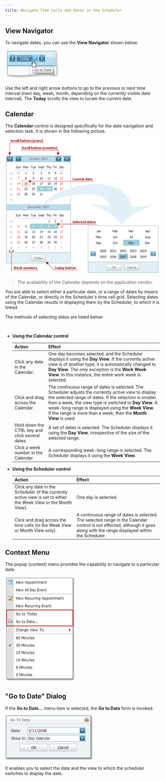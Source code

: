 ```yaml
---
title: Navigate Time Cells and Dates in the Scheduler
---
```

## View Navigator
To navigate dates, you can use the **View Navigator** shown below.

![VisualElements_ViewNavigator](../../../images/Img6730.png)

Use the left and right arrow buttons to go to the previous or next time interval (next day, week, month, depending on the currently visible date interval). The **Today** scrolls the view to locate the current date.

## Calendar
The **Calendar** control is designed specifically for the date navigation and selection task. It is shown in the following picture.

![VisualElements_DateNavigator](../../../images/Img6711.png)

> The availability of the Calendar depends on the application vendor.

You are able to select either a particular date, or a range of dates by means of the Calendar, or directly in the Scheduler's time cell grid.  Selecting dates using the Calendar results in displaying them by the Scheduler, to which it is linked.

The methods of selecting dates are listed below:

&nbsp;
* **Using the Calendar control**
	
	| Action | Effect |
	|---|---|
	| Click any date in the Calendar. | One day becomes selected, and the Scheduler displays it using the **Day View**. If the currently active view is of another type, it is automatically changed to **Day View**. The only exception is the **Work Week View**. In this instance, the entire work week is selected. |
	| Click and drag across the Calendar | The continuous range of dates is selected. The Scheduler adjusts the currently active view to display the selected range of dates. If the selection is smaller than a week, the view type is switched to **Day View**. A week-long range is displayed using the **Week View**. If the range is more than a week, then the **Month View** is used. |
	| Hold down the CTRL key and click several dates. | A set of dates is selected. The Scheduler displays it using the **Day View**, irrespective of the size of the selected range. |
	| Click a week number in the Calendar | A corresponding week-long range is selected. The Scheduler displays it using the **Week View**. |
* **Using the Scheduler control**
	
	| Action | Effect |
	|---|---|
	| Click any date in the Scheduler (if the currently active view is set to either the Week View or the Month View). | One day is selected. |
	| Click and drag across the time cells (in the Week View or Month View only). | A continuous range of dates is selected. The selected range in the Calendar control is not affected, although it goes along with the range displayed within the Scheduler. |

## Context Menu
The popup (context) menu provides the capability to navigate to a particular date.

![GotoDateMenu](../../../images/Img8304.png)

## "Go to Date" Dialog
If the **Go to Date...** menu item is selected, the **Go to Date** form is invoked.

![GoToDateDialog](../../../images/Img6920.png)

It enables you to select the date and the view to which the scheduler switches to display the date.